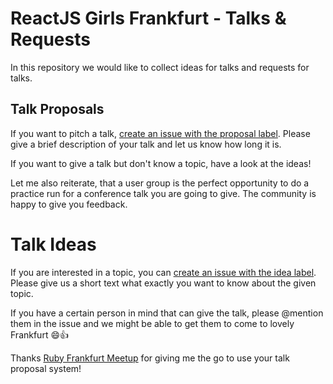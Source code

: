 # ReactJS Girls Frankfurt - Talks & Requests

In this repository we would like to collect ideas for talks and requests for talks.

## Talk Proposals

If you want to pitch a talk, [create an issue with the proposal label](https://github.com/reactjs-girls-frankfurt/talks/issues/new?labels=proposal). Please give a brief description of your talk and let us know how long it is.

If you want to give a talk but don't know a topic, have a look at the ideas!

Let me also reiterate, that a user group is the perfect opportunity to do a practice run for a conference talk you are going to give. The community is happy to give you feedback.

# Talk Ideas

If you are interested in a topic, you can [create an issue with the idea label](https://github.com/reactjs-girls-frankfurt/talks/issues/new?labels=idea). Please give us a short text what exactly you want to know about the given topic.

If you have a certain person in mind that can give the talk, please @mention them in the issue and we might be able to get them to come to lovely Frankfurt 😄👍

Thanks [Ruby Frankfurt Meetup](https://github.com/ruby-frankfurt) for giving me the go to use your talk proposal system!
